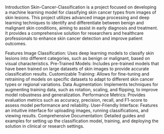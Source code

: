 Introduction
Skin-Cancer-Classification is a project focused on developing a machine learning model for classifying skin cancer types from images of skin lesions. This project utilizes advanced image processing and deep learning techniques to identify and differentiate between benign and malignant skin conditions, aiming to assist in early diagnosis and treatment. It provides a comprehensive solution for researchers and healthcare professionals to enhance skin cancer detection and improve patient outcomes.

Features
Image Classification: Uses deep learning models to classify skin lesions into different categories, such as benign or malignant, based on visual characteristics.
Pre-Trained Models: Includes pre-trained models that have been trained on large datasets of skin images to provide accurate classification results.
Customizable Training: Allows for fine-tuning and retraining of models on specific datasets to adapt to different skin cancer types or regional variations.
Data Augmentation: Implements techniques for augmenting training data, such as rotation, scaling, and flipping, to improve model robustness and generalization.
Performance Metrics: Provides evaluation metrics such as accuracy, precision, recall, and F1-score to assess model performance and reliability.
User-Friendly Interface: Features an intuitive interface for uploading images, running classifications, and viewing results.
Comprehensive Documentation: Detailed guides and examples for setting up the classification model, training, and deploying the solution in clinical or research settings.
